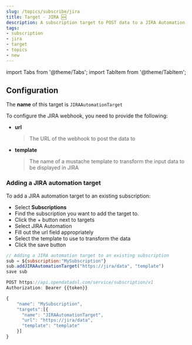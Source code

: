 ```yaml
---
slug: /topics/subscribe/jira
title: Target - JIRA 🆕
description: A subscription target to POST data to a JIRA Automation
tags:
- subscription
- jira
- target
- topics
- new
---
```


import Tabs from '@theme/Tabs';
import TabItem from '@theme/TabItem';

## Configuration

The **name** of this target is ```JIRAAutomationTarget```

To configure the JIRA webhook, you need to provide the following:
* **url**
  > The URL of the webhook to post the data to
* **template**
  > The name of a mustache template to transform the input data to be displayed in JIRA

### Adding a JIRA automation target

To add a JIRA automation target to an existing subscription:

<Tabs groupId="tool">
<TabItem value="portal" label="Web Portal" default>

* Select **Subscriptions**
* Find the subscription you want to add the target to.
* Click the + button next to targets
* Select JIRA Automation
* Fill out the url field appropriately
* Select the template to use to transform the data
* Click the save button


</TabItem>
<TabItem value="odsl" label="OpenDataDSL">

```js
// Adding a JIRA automation target to an existing subscription
sub = ${subscription:"MySubscription"}
sub.addJIRAAutomationTarget("https://jira/data", "template")
save sub
```

</TabItem>
<TabItem value="rest" label="REST API">

```js
POST https://api.opendatadsl.com/service/subscription/v1
Authorization: Bearer {{token}}

{
    "name": "MySubscription",
    "targets":[{
      "name": "JIRAAutomationTarget",
      "url": "https://jira/data",
      "template": "template"
    }]
}
```

</TabItem>
</Tabs>

